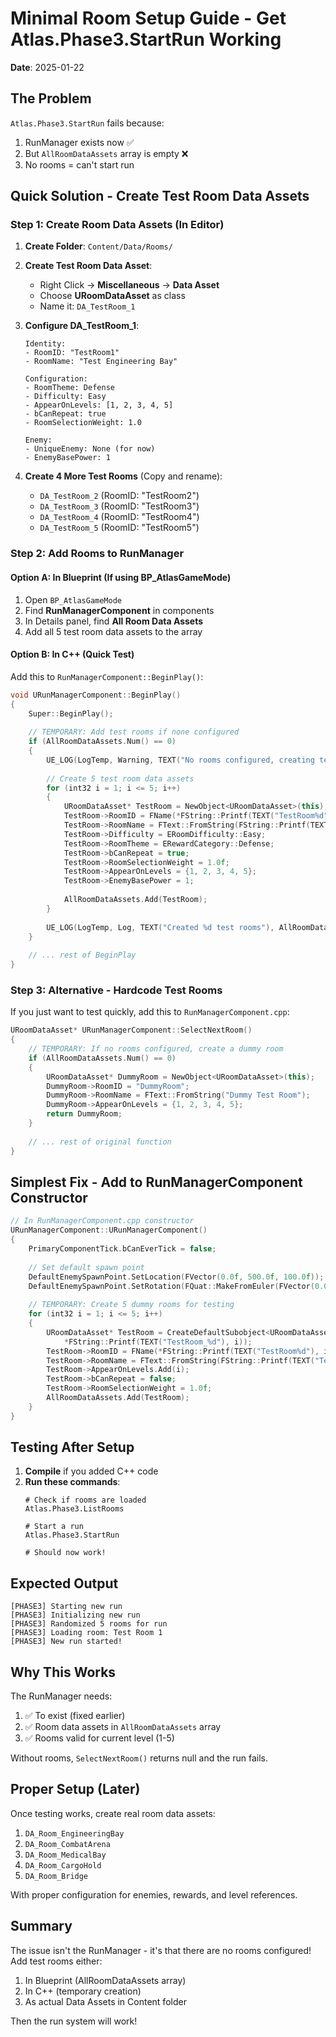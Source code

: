 # Minimal Room Setup Guide - Get Atlas.Phase3.StartRun Working
**Date**: 2025-01-22

## The Problem
`Atlas.Phase3.StartRun` fails because:
1. RunManager exists now ✅
2. But `AllRoomDataAssets` array is empty ❌
3. No rooms = can't start run

## Quick Solution - Create Test Room Data Assets

### Step 1: Create Room Data Assets (In Editor)

1. **Create Folder**: `Content/Data/Rooms/`

2. **Create Test Room Data Asset**:
   - Right Click → **Miscellaneous** → **Data Asset**
   - Choose **URoomDataAsset** as class
   - Name it: `DA_TestRoom_1`

3. **Configure DA_TestRoom_1**:
   ```
   Identity:
   - RoomID: "TestRoom1"
   - RoomName: "Test Engineering Bay"
   
   Configuration:
   - RoomTheme: Defense
   - Difficulty: Easy
   - AppearOnLevels: [1, 2, 3, 4, 5]
   - bCanRepeat: true
   - RoomSelectionWeight: 1.0
   
   Enemy:
   - UniqueEnemy: None (for now)
   - EnemyBasePower: 1
   ```

4. **Create 4 More Test Rooms** (Copy and rename):
   - `DA_TestRoom_2` (RoomID: "TestRoom2")
   - `DA_TestRoom_3` (RoomID: "TestRoom3")
   - `DA_TestRoom_4` (RoomID: "TestRoom4")
   - `DA_TestRoom_5` (RoomID: "TestRoom5")

### Step 2: Add Rooms to RunManager

#### Option A: In Blueprint (If using BP_AtlasGameMode)
1. Open `BP_AtlasGameMode`
2. Find **RunManagerComponent** in components
3. In Details panel, find **All Room Data Assets**
4. Add all 5 test room data assets to the array

#### Option B: In C++ (Quick Test)
Add this to `RunManagerComponent::BeginPlay()`:

```cpp
void URunManagerComponent::BeginPlay()
{
    Super::BeginPlay();
    
    // TEMPORARY: Add test rooms if none configured
    if (AllRoomDataAssets.Num() == 0)
    {
        UE_LOG(LogTemp, Warning, TEXT("No rooms configured, creating test rooms"));
        
        // Create 5 test room data assets
        for (int32 i = 1; i <= 5; i++)
        {
            URoomDataAsset* TestRoom = NewObject<URoomDataAsset>(this);
            TestRoom->RoomID = FName(*FString::Printf(TEXT("TestRoom%d"), i));
            TestRoom->RoomName = FText::FromString(FString::Printf(TEXT("Test Room %d"), i));
            TestRoom->Difficulty = ERoomDifficulty::Easy;
            TestRoom->RoomTheme = ERewardCategory::Defense;
            TestRoom->bCanRepeat = true;
            TestRoom->RoomSelectionWeight = 1.0f;
            TestRoom->AppearOnLevels = {1, 2, 3, 4, 5};
            TestRoom->EnemyBasePower = 1;
            
            AllRoomDataAssets.Add(TestRoom);
        }
        
        UE_LOG(LogTemp, Log, TEXT("Created %d test rooms"), AllRoomDataAssets.Num());
    }
    
    // ... rest of BeginPlay
}
```

### Step 3: Alternative - Hardcode Test Rooms

If you just want to test quickly, add this to `RunManagerComponent.cpp`:

```cpp
URoomDataAsset* URunManagerComponent::SelectNextRoom()
{
    // TEMPORARY: If no rooms configured, create a dummy room
    if (AllRoomDataAssets.Num() == 0)
    {
        URoomDataAsset* DummyRoom = NewObject<URoomDataAsset>(this);
        DummyRoom->RoomID = "DummyRoom";
        DummyRoom->RoomName = FText::FromString("Dummy Test Room");
        DummyRoom->AppearOnLevels = {1, 2, 3, 4, 5};
        return DummyRoom;
    }
    
    // ... rest of original function
}
```

## Simplest Fix - Add to RunManagerComponent Constructor

```cpp
// In RunManagerComponent.cpp constructor
URunManagerComponent::URunManagerComponent()
{
    PrimaryComponentTick.bCanEverTick = false;
    
    // Set default spawn point
    DefaultEnemySpawnPoint.SetLocation(FVector(0.0f, 500.0f, 100.0f));
    DefaultEnemySpawnPoint.SetRotation(FQuat::MakeFromEuler(FVector(0.0f, 0.0f, 180.0f)));
    
    // TEMPORARY: Create 5 dummy rooms for testing
    for (int32 i = 1; i <= 5; i++)
    {
        URoomDataAsset* TestRoom = CreateDefaultSubobject<URoomDataAsset>(
            *FString::Printf(TEXT("TestRoom_%d"), i));
        TestRoom->RoomID = FName(*FString::Printf(TEXT("TestRoom%d"), i));
        TestRoom->RoomName = FText::FromString(FString::Printf(TEXT("Test Room %d"), i));
        TestRoom->AppearOnLevels.Add(i);
        TestRoom->bCanRepeat = false;
        TestRoom->RoomSelectionWeight = 1.0f;
        AllRoomDataAssets.Add(TestRoom);
    }
}
```

## Testing After Setup

1. **Compile** if you added C++ code
2. **Run these commands**:
   ```
   # Check if rooms are loaded
   Atlas.Phase3.ListRooms
   
   # Start a run
   Atlas.Phase3.StartRun
   
   # Should now work!
   ```

## Expected Output
```
[PHASE3] Starting new run
[PHASE3] Initializing new run
[PHASE3] Randomized 5 rooms for run
[PHASE3] Loading room: Test Room 1
[PHASE3] New run started!
```

## Why This Works

The RunManager needs:
1. ✅ To exist (fixed earlier)
2. ✅ Room data assets in `AllRoomDataAssets` array
3. ✅ Rooms valid for current level (1-5)

Without rooms, `SelectNextRoom()` returns null and the run fails.

## Proper Setup (Later)

Once testing works, create real room data assets:
1. `DA_Room_EngineeringBay`
2. `DA_Room_CombatArena`
3. `DA_Room_MedicalBay`
4. `DA_Room_CargoHold`
5. `DA_Room_Bridge`

With proper configuration for enemies, rewards, and level references.

## Summary

The issue isn't the RunManager - it's that there are no rooms configured! Add test rooms either:
1. In Blueprint (AllRoomDataAssets array)
2. In C++ (temporary creation)
3. As actual Data Assets in Content folder

Then the run system will work!